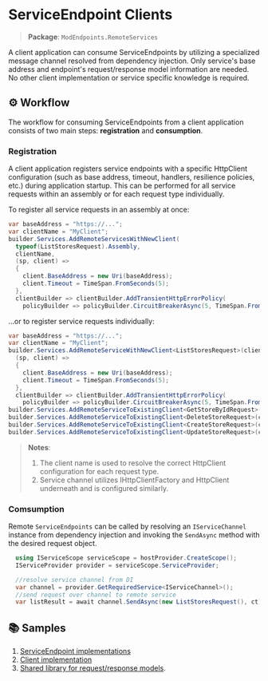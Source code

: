 ﻿# ServiceEndpoint Clients

>**Package**: `ModEndpoints.RemoteServices`

A client application can consume ServiceEndpoints by utilizing a specialized message channel resolved from dependency injection. Only service's base address and endpoint's request/response model information are needed. No other client implementation or service specific knowledge is required.

## ⚙️ Workflow

The workflow for consuming ServiceEndpoints from a client application consists of two main steps: **registration** and **consumption**. 

### Registration

A client application registers service endpoints with a specific HttpClient configuration (such as base address, timeout, handlers, resilience policies, etc.) during application startup. This can be performed for all service requests within an assembly or for each request type individually.

To register all service requests in an assembly at once:

```csharp
var baseAddress = "https://...";
var clientName = "MyClient";
builder.Services.AddRemoteServicesWithNewClient(
  typeof(ListStoresRequest).Assembly,
  clientName,
  (sp, client) =>
  {
    client.BaseAddress = new Uri(baseAddress);
    client.Timeout = TimeSpan.FromSeconds(5);
  },
  clientBuilder => clientBuilder.AddTransientHttpErrorPolicy(
    policyBuilder => policyBuilder.CircuitBreakerAsync(5, TimeSpan.FromSeconds(30))));
```

...or to register service requests individually:

```csharp
var baseAddress = "https://...";
var clientName = "MyClient";
builder.Services.AddRemoteServiceWithNewClient<ListStoresRequest>(clientName,
  (sp, client) =>
  {
    client.BaseAddress = new Uri(baseAddress);
    client.Timeout = TimeSpan.FromSeconds(5);
  },
  clientBuilder => clientBuilder.AddTransientHttpErrorPolicy(
    policyBuilder => policyBuilder.CircuitBreakerAsync(5, TimeSpan.FromSeconds(30))));
builder.Services.AddRemoteServiceToExistingClient<GetStoreByIdRequest>(clientName);
builder.Services.AddRemoteServiceToExistingClient<DeleteStoreRequest>(clientName);
builder.Services.AddRemoteServiceToExistingClient<CreateStoreRequest>(clientName);
builder.Services.AddRemoteServiceToExistingClient<UpdateStoreRequest>(clientName);
```
>**Notes**:
>1. The client name is used to resolve the correct HttpClient configuration for each request type.
>2. Service channel utilizes IHttpClientFactory and HttpClient underneath and is configured similarly.

### Comsumption

Remote `ServiceEndpoints` can be called by resolving an `IServiceChannel` instance from dependency injection and invoking the `SendAsync` method with the desired request object.

```csharp
  using IServiceScope serviceScope = hostProvider.CreateScope();
  IServiceProvider provider = serviceScope.ServiceProvider;

  //resolve service channel from DI
  var channel = provider.GetRequiredService<IServiceChannel>();
  //send request over channel to remote service
  var listResult = await channel.SendAsync(new ListStoresRequest(), ct);

```

## 📚 Samples
1. [ServiceEndpoint implementations](../samples/ShowcaseWebApi/Features/StoresWithServiceEndpoint)
2. [Client implementation](../samples/ServiceEndpointClient)
3. [Shared library for request/response models](../samples/ShowcaseWebApi.FeatureContracts).


